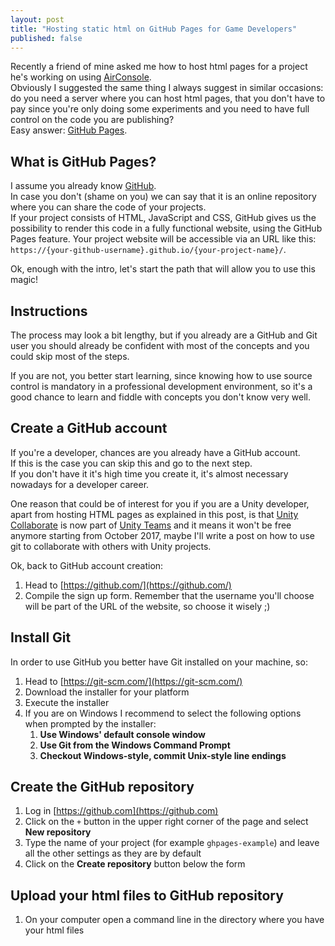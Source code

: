 ```yaml
---
layout: post
title: "Hosting static html on GitHub Pages for Game Developers"
published: false
---
```



Recently a friend of mine asked me how to host html pages for a project he's working on using [AirConsole](https://www.airconsole.com/).  
Obviously I suggested the same thing I always suggest in similar occasions: do you need a server where you can host html pages, that you don't have to pay since you're only doing some experiments and you need to have full control on the code you are publishing?  
Easy answer: [GitHub Pages](https://pages.github.com/).

## What is GitHub Pages?

I assume you already know [GitHub](https://github.com/).  
In case you don't (shame on you) we can say that it is an online repository where you can share the code of your projects.  
If your project consists of HTML, JavaScript and CSS, GitHub gives us the possibility to render this code in a fully functional website, using the GitHub Pages feature.
Your project website will be accessible via an URL like this: `https://{your-github-username}.github.io/{your-project-name}/`.

Ok, enough with the intro, let's start the path that will allow you to use this magic!

## Instructions

The process may look a bit lengthy, but if you already are a GitHub and Git user you should already be confident with most of the concepts and you could skip most of the steps.

If you are not, you better start learning, since knowing how to use source control is mandatory in a professional development environment, so it's a good chance to learn and fiddle with concepts you don't know very well.

## Create a GitHub account

If you're a developer, chances are you already have a GitHub account.  
If this is the case you can skip this and go to the next step.  
If you don't have it it's high time you create it, it's almost necessary nowadays for a developer career.

One reason that could be of interest for you if you are a Unity developer, apart from hosting HTML pages as explained in this post, is that [Unity Collaborate](https://unity3d.com/unity/features/collaborate) is now part of [Unity Teams](https://unity3d.com/teams) and it means it won't be free anymore starting from October 2017, maybe I'll write a post on how to use git to collaborate with others with Unity projects.

Ok, back to GitHub account creation:

1. Head to [https://github.com/](https://github.com/)
2. Compile the sign up form. Remember that the username you'll choose will be part of the URL of the website, so choose it wisely ;)

## Install Git

In order to use GitHub you better have Git installed on your machine, so:

1. Head to [https://git-scm.com/](https://git-scm.com/)
2. Download the installer for your platform
3. Execute the installer
4. If you are on Windows I recommend to select the following options when prompted by the installer:  
    1. **Use Windows' default console window**
    2. **Use Git from the Windows Command Prompt**
    3. **Checkout Windows-style, commit Unix-style line endings**

## Create the GitHub repository

1. Log in [https://github.com](https://github.com)
2. Click on the `+` button in the upper right corner of the page and select **New repository**
3. Type the name of your project (for example `ghpages-example`) and leave all the other settings as they are by default
4. Click on the **Create repository** button below the form

## Upload your html files to GitHub repository

1. On your computer open a command line in the directory where you have your html files
